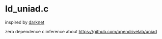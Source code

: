# ld_uniad.c

inspired by [darknet](https://github.com/pjreddie/darknet)

zero dependence c inference about https://github.com/opendrivelab/uniad

